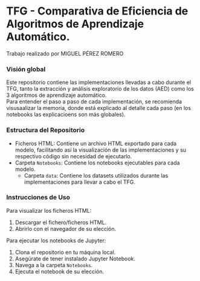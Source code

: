 # TFG - Comparativa de Eficiencia de Algoritmos de Aprendizaje Automático.
Trabajo realizado por MIGUEL PÉREZ ROMERO  

### Visión global
Este repositorio contiene las implementaciones llevadas a cabo durante el TFG, tanto la extracción y análisis exploratorio de los datos (AED) como los 3 algoritmos de aprendizaje automático.  
Para entender el paso a paso de cada implementación, se recomienda visusaalizar la memoria, donde está explicado al detalle cada paso (en los notebooks las explicacioens son más globales).

### Estructura del Repositorio
- Ficheros HTML: Contiene un archivo HTML exportado para cada modelo, facilitando así la visualización de las implementaciones y su respectivo código sin necesidad de ejecutarlo.
- Carpeta `Notebooks`: Contiene los notebooks ejecutables para cada modelo.
    - Carpeta `data`: Contiene los datasets utilizados durante las implementaciones para llevar a cabo el TFG.

### Instrucciones de Uso
Para visualizar los ficheros HTML:
1. Descargar el fichero/ficheros HTML.
2. Abrirlo con el navegador de su elección.  
   
Para ejecutar los notebooks de Jupyter:
1. Clona el repositorio en tu máquina local.
2. Asegúrate de tener instalado Jupyter Notebook.
3. Navega a la carpeta `Notebooks`.
4. Ejecuta el notebook de su elección.  
